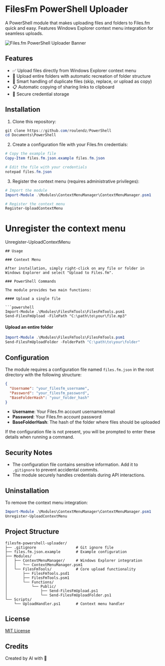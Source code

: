 # FilesFm PowerShell Uploader

A PowerShell module that makes uploading files and folders to Files.fm quick and easy. Features Windows Explorer context menu integration for seamless uploads.

![Files.fm PowerShell Uploader Banner](https://failiem.lv/api/placeholder/460/215)

## Features

- ✅ Upload files directly from Windows Explorer context menu
- 📁 Upload entire folders with automatic recreation of folder structure
- 🔄 Smart handling of duplicate files (skip, replace, or upload as copy)
- 📋 Automatic copying of sharing links to clipboard
- 🔐 Secure credential storage

## Installation

1. Clone this repository:

```powershell
git clone https://github.com/roulendz/PowerShell
cd Documents\PowerShell
```

2. Create a configuration file with your Files.fm credentials:

```powershell
# Copy the example file
Copy-Item files.fm.json.example files.fm.json

# Edit the file with your credentials
notepad files.fm.json
```

3. Register the context menu (requires administrative privileges):

```powershell
# Import the module
Import-Module .\Modules\ContextMenuManager\ContextMenuManager.psm1

# Register the context menu
Register-UploadContextMenu
```
# Unregister the context menu
Unregister-UploadContextMenu
```
## Usage

### Context Menu

After installation, simply right-click on any file or folder in Windows Explorer and select "Upload to Files.fm".

### PowerShell Commands

The module provides two main functions:

#### Upload a single file

```powershell
Import-Module .\Modules\FilesFmTools\FilesFmTools.psm1
Send-FilesFmUpload -FilePath "C:\path\to\your\file.mp3"
```

#### Upload an entire folder

```powershell
Import-Module .\Modules\FilesFmTools\FilesFmTools.psm1
Send-FilesFmUploadFolder -FolderPath "C:\path\to\your\folder"
```

## Configuration

The module requires a configuration file named `files.fm.json` in the root directory with the following structure:

```json
{
  "Username": "your_filesfm_username",
  "Password": "your_filesfm_password",
  "BaseFolderHash": "your_folder_hash"
}
```

- **Username**: Your Files.fm account username/email
- **Password**: Your Files.fm account password
- **BaseFolderHash**: The hash of the folder where files should be uploaded

If the configuration file is not present, you will be prompted to enter these details when running a command.

## Security Notes

- The configuration file contains sensitive information. Add it to `.gitignore` to prevent accidental commits.
- The module securely handles credentials during API interactions.

## Uninstallation

To remove the context menu integration:

```powershell
Import-Module .\Modules\ContextMenuManager\ContextMenuManager.psm1
Unregister-UploadContextMenu
```

## Project Structure

```
filesfm-powershell-uploader/
├── .gitignore                  # Git ignore file
├── files.fm.json.example       # Example configuration
├── Modules/
│   ├── ContextMenuManager/     # Windows Explorer integration
│   │   └── ContextMenuManager.psm1
│   └── FilesFmTools/           # Core upload functionality
│       ├── FilesFmTools.psd1
│       ├── FilesFmTools.psm1
│       └── Functions/
│           └── Public/
│               ├── Send-FilesFmUpload.ps1
│               └── Send-FilesFmUploadFolder.ps1
└── Scripts/
    └── UploadHandler.ps1       # Context menu handler
```

## License

[MIT License](LICENSE)

## Credits

Created by AI with 💙